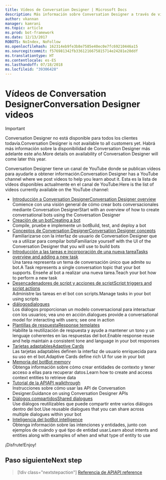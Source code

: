 ```yaml
---
title: Vídeos de Conversation Designer | Microsoft Docs
description: Más información sobre Conversation Designer a través de vídeos.
author: vkannan
manager: kamrani
ms.topic: article
ms.prod: bot-framework
ms.date: 12/13/2017
ROBOTS: NoIndex, NoFollow
ms.openlocfilehash: 162314eb9fe3b8e7585e40ec0e7fc69210446a15
ms.sourcegitcommit: f576981342fb3361216675815714e24281e20ddf
ms.translationtype: HT
ms.contentlocale: es-ES
ms.lasthandoff: 07/18/2018
ms.locfileid: "39306428"
---
```

# <a name="conversation-designer-videos"></a><span data-ttu-id="757cc-103">Vídeos de Conversation Designer</span><span class="sxs-lookup"><span data-stu-id="757cc-103">Conversation Designer videos</span></span>
> [!IMPORTANT]
> <span data-ttu-id="757cc-104">Conversation Designer no está disponible para todos los clientes todavía.</span><span class="sxs-lookup"><span data-stu-id="757cc-104">Conversation Designer is not available to all customers yet.</span></span> <span data-ttu-id="757cc-105">Habrá más información sobre la disponibilidad de Conversation Designer más adelante este año.</span><span class="sxs-lookup"><span data-stu-id="757cc-105">More details on availability of Conversation Designer will come later this year.</span></span>

<span data-ttu-id="757cc-106">Conversation Designer tiene un canal de YouTube donde se publican vídeos para ayudarle a obtener información.</span><span class="sxs-lookup"><span data-stu-id="757cc-106">Conversation Designer has a YouTube channel where we post videos to help you learn about it.</span></span> <span data-ttu-id="757cc-107">Esta es la lista de vídeos disponibles actualmente en el canal de YouTube:</span><span class="sxs-lookup"><span data-stu-id="757cc-107">Here is the list of videos currently available on the YouTube channel:</span></span> 

- [<span data-ttu-id="757cc-108">Introducción a Conversation Designer</span><span class="sxs-lookup"><span data-stu-id="757cc-108">Conversation Designer overview</span></span>](https://www.youtube.com/watch?v=HVWl2nTeN5c&index=1&list=PL8bc0pP2kCO51qUAL4RaBOwybJjamaiic) </br>
  <span data-ttu-id="757cc-109">Comience con una visión general de cómo crear bots conversacionales mediante Conversation Designer</span><span class="sxs-lookup"><span data-stu-id="757cc-109">Start with an overview of how to create conversational bots using the Conversation Designer</span></span>
- [<span data-ttu-id="757cc-110">Creación de un bot</span><span class="sxs-lookup"><span data-stu-id="757cc-110">Creating a bot</span></span>](https://www.youtube.com/watch?v=jgr5oJZBPlg&index=2&list=PL8bc0pP2kCO51qUAL4RaBOwybJjamaiic) </br>
  <span data-ttu-id="757cc-111">Compile, pruebe e implemente un bot</span><span class="sxs-lookup"><span data-stu-id="757cc-111">Build, test, and deploy a bot</span></span>
- [<span data-ttu-id="757cc-112">Conceptos de Conversation Designer</span><span class="sxs-lookup"><span data-stu-id="757cc-112">Conversation Designer concepts</span></span>](https://www.youtube.com/watch?v=irVlTfwEJYM&index=3&list=PL8bc0pP2kCO51qUAL4RaBOwybJjamaiic) </br>
  <span data-ttu-id="757cc-113">Familiarizarse con la interfaz de usuario de Conversation Designer que va a utilizar para compilar bots</span><span class="sxs-lookup"><span data-stu-id="757cc-113">Familiarize yourself with the UI of the Conversation Designer that you will use to build bots</span></span>
- [<span data-ttu-id="757cc-114">Introducción a las tareas e incorporación de una nueva tarea</span><span class="sxs-lookup"><span data-stu-id="757cc-114">Tasks overview and adding a new task</span></span>](https://www.youtube.com/watch?v=1rfL7aO6_XY&index=4&list=PL8bc0pP2kCO51qUAL4RaBOwybJjamaiic) </br>
  <span data-ttu-id="757cc-115">Una tarea representa un tema de conversación único que admite su bot.</span><span class="sxs-lookup"><span data-stu-id="757cc-115">A Task represents a single conversation topic that your bot supports.</span></span> <span data-ttu-id="757cc-116">Enseñe al bot a realizar una nueva tarea.</span><span class="sxs-lookup"><span data-stu-id="757cc-116">Teach your bot how to perform a new task</span></span>
- [<span data-ttu-id="757cc-117">Desencadenadores de script y acciones de script</span><span class="sxs-lookup"><span data-stu-id="757cc-117">Script triggers and script actions</span></span>](https://www.youtube.com/watch?v=bXHA7-XBQSU&index=5&list=PL8bc0pP2kCO51qUAL4RaBOwybJjamaiic) </br>
  <span data-ttu-id="757cc-118">Administre las tareas en el bot con scripts.</span><span class="sxs-lookup"><span data-stu-id="757cc-118">Manage tasks in your bot using scripts</span></span>
- [<span data-ttu-id="757cc-119">diálogos</span><span class="sxs-lookup"><span data-stu-id="757cc-119">dialogues</span></span>](https://www.youtube.com/watch?v=EEIpLeFrHFE&index=6&list=PL8bc0pP2kCO51qUAL4RaBOwybJjamaiic) </br>
  <span data-ttu-id="757cc-120">Los diálogos proporcionan un modelo conversacional para interactuar con los usuarios; vea uno en acción.</span><span class="sxs-lookup"><span data-stu-id="757cc-120">dialogues provide a conversational model for interacting with users; see one in action</span></span>
- [<span data-ttu-id="757cc-121">Plantillas de respuesta</span><span class="sxs-lookup"><span data-stu-id="757cc-121">Response templates</span></span>](https://www.youtube.com/watch?v=6QYxJmU_wkA&index=7&list=PL8bc0pP2kCO51qUAL4RaBOwybJjamaiic) </br>
  <span data-ttu-id="757cc-122">Habilite la reutilización de respuesta y ayude a mantener un tono y un lenguaje coherentes en las respuestas del bot.</span><span class="sxs-lookup"><span data-stu-id="757cc-122">Enable response reuse and help maintain a consistent tone and language in your bot responses</span></span> 
- [<span data-ttu-id="757cc-123">Tarjetas adaptables</span><span class="sxs-lookup"><span data-stu-id="757cc-123">Adaptive Cards</span></span>](https://www.youtube.com/watch?v=KajqaslTTho&index=8&list=PL8bc0pP2kCO51qUAL4RaBOwybJjamaiic) </br>
  <span data-ttu-id="757cc-124">Las tarjetas adaptables definen la interfaz de usuario enriquecida para su uso en el bot.</span><span class="sxs-lookup"><span data-stu-id="757cc-124">Adaptive Cards define rich UI for use in your bot</span></span>
- [<span data-ttu-id="757cc-125">Memoria del bot</span><span class="sxs-lookup"><span data-stu-id="757cc-125">Bot memory</span></span>](https://www.youtube.com/watch?v=bx9zibY6P7g&index=9&list=PL8bc0pP2kCO51qUAL4RaBOwybJjamaiic) </br>
  <span data-ttu-id="757cc-126">Obtenga información sobre cómo crear entidades de contexto y tener acceso a ellas para recuperar datos.</span><span class="sxs-lookup"><span data-stu-id="757cc-126">Learn how to create and access context entities to retrieve data</span></span>
- [<span data-ttu-id="757cc-127">Tutorial de la API</span><span class="sxs-lookup"><span data-stu-id="757cc-127">API walkthrough</span></span>](https://www.youtube.com/watch?v=SfP4tffl52I&index=10&list=PL8bc0pP2kCO51qUAL4RaBOwybJjamaiic) </br>
  <span data-ttu-id="757cc-128">Instrucciones sobre cómo usar las API de Conversation Designer.</span><span class="sxs-lookup"><span data-stu-id="757cc-128">Guidance on using Conversation Designer APIs</span></span>
- [<span data-ttu-id="757cc-129">Diálogos compartidos</span><span class="sxs-lookup"><span data-stu-id="757cc-129">Shared dialogues</span></span>](https://www.youtube.com/watch?v=obaNMPGVzJY&index=11&list=PL8bc0pP2kCO51qUAL4RaBOwybJjamaiic) </br>
  <span data-ttu-id="757cc-130">Use diálogos reutilizables que puede compartir entre varios diálogos dentro del bot.</span><span class="sxs-lookup"><span data-stu-id="757cc-130">Use reusable dialogues that you can share across multiple dialogues within your bot</span></span>
- [<span data-ttu-id="757cc-131">Inteligencia del bot</span><span class="sxs-lookup"><span data-stu-id="757cc-131">Bot intelligence</span></span>](https://www.youtube.com/watch?v=3RRKvlcgTdY&index=12&list=PL8bc0pP2kCO51qUAL4RaBOwybJjamaiic) </br>
  <span data-ttu-id="757cc-132">Obtenga información sobre las intenciones y entidades, junto con ejemplos de cuándo y qué tipo de entidad usar.</span><span class="sxs-lookup"><span data-stu-id="757cc-132">Learn about intents and entities along with examples of when and what type of entity to use</span></span>

<span data-ttu-id="757cc-133">¡Disfrute!</span><span class="sxs-lookup"><span data-stu-id="757cc-133">Enjoy!</span></span>

## <a name="next-step"></a><span data-ttu-id="757cc-134">Paso siguiente</span><span class="sxs-lookup"><span data-stu-id="757cc-134">Next step</span></span>
> [!div class="nextstepaction"]
> [<span data-ttu-id="757cc-135">Referencia de API</span><span class="sxs-lookup"><span data-stu-id="757cc-135">API reference</span></span>](conversation-designer-context-object.md)

